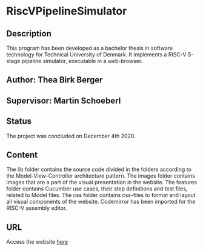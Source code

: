 # RiscVPipelineSimulator

## Description
This program has been developed as a bachelor thesis in software technology for Technical University of Denmark.
It implements a RISC-V 5-stage pipeline simulator, executable in a web-browser.

## Author: Thea Birk Berger
## Supervisor: Martin Schoeberl

## Status
The project was concluded on December 4th 2020.

## Content
The lib folder contains the source code divided in the folders according to the Model-View-Controller architecture pattern.
The images folder contains images that are a part of the visual presentation in the website.
The features folder contains Cucumber use cases, their step definitions and test files, related to Model files.
The css folder contains css-files to format and layout all visual components of the website.
Codemirror has been imported for the RISC-V assembly editor.

## URL
Access the website [here](https://pipeline-riscv.com)
